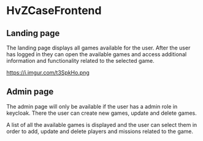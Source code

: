# HvZCaseFrontend

## Landing page

The landing page displays all games available for the user. After the user has logged in they can open the available games and access additional information and functionality related to the selected game.

https://i.imgur.com/t3SpkHo.png

## Admin page 
The admin page will only be available if the user has a admin role in keycloak. There the user can create new games, update and delete games. 

A list of all the available games is displayed and the user can select them in order to add, update and delete players and missions related to the game.
